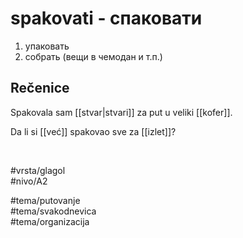 # spakovati - спаковати

1. упаковать  
2. собрать (вещи в чемодан и т.п.)

## Rečenice

Spakovala sam [[stvar|stvari]] za put u veliki [[kofer]].

Da li si [[već]] spakovao sve za [[izlet]]?

<br>

#vrsta/glagol  
#nivo/A2  

#tema/putovanje  
#tema/svakodnevica  
#tema/organizacija  
